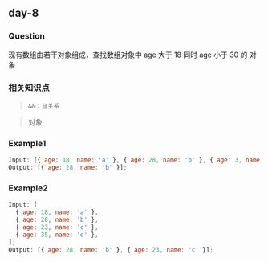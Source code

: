 ## day-8

### Question

现有数组由若干对象组成，查找数组对象中 age 大于 18 同时 age 小于 30 的 对象

### 相关知识点

>     &&：且关系

> 对象

### Example1

```js
Input: [{ age: 18, name: 'a' }, { age: 28, name: 'b' }, { age: 3, name: 'c' }];
Output: [{ age: 28, name: 'b' }];
```

### Example2

```js
Input: [
  { age: 18, name: 'a' },
  { age: 28, name: 'b' },
  { age: 23, name: 'c' },
  { age: 35, name: 'd' },
];
Output: [{ age: 28, name: 'b' }, { age: 23, name: 'c' }];
```
